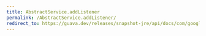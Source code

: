 ```yaml
---
title: AbstractService.addListener
permalink: /AbstractService.addListener/
redirect_to: https://guava.dev/releases/snapshot-jre/api/docs/com/google/common/util/concurrent/AbstractService.html#addListener-com.google.common.util.concurrent.Service.Listener-java.util.concurrent.Executor-
---
```

